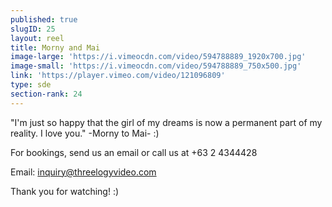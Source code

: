 ```yaml
---
published: true
slugID: 25
layout: reel
title: Morny and Mai
image-large: 'https://i.vimeocdn.com/video/594788889_1920x700.jpg'
image-small: 'https://i.vimeocdn.com/video/594788889_750x500.jpg'
link: 'https://player.vimeo.com/video/121096809'
type: sde
section-rank: 24
---
```

"I'm just so happy that the girl of my dreams is now a permanent part of my reality. I love you." -Morny to Mai- :) 

For bookings, send us an email or call us at +63 2 4344428

Email: inquiry@threelogyvideo.com

Thank you for watching! :)
